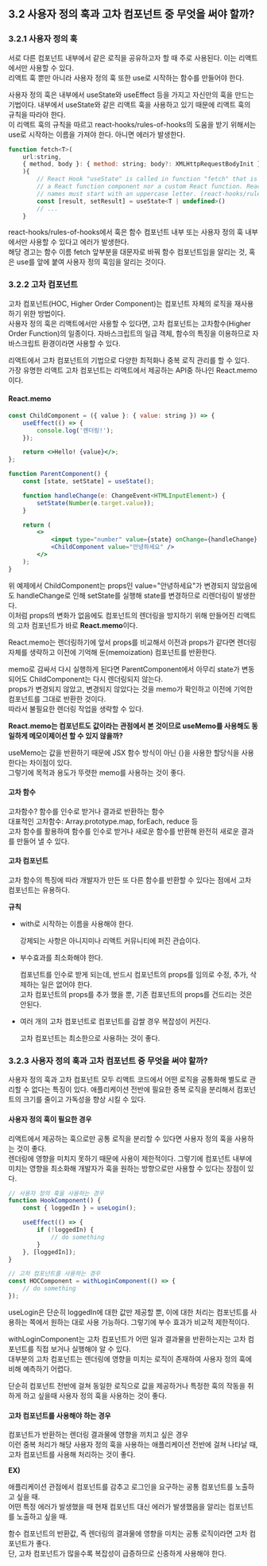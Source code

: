 
## 3.2 사용자 정의 훅과 고차 컴포넌트 중 무엇을 써야 할까?

### 3.2.1 사용자 정의 훅

서로 다른 컴포넌트 내부에서 같은 로직을 공유하고자 할 때 주로 사용된다. 이는 리액트에서만 사용할 수 있다.  
리액트 훅 뿐만 아니라 사용자 정의 훅 또한 use로 시작하는 함수를 만들어야 한다.

사용자 정의 훅은 내부에서 useState와 useEffect 등을 가지고 자신만의 훅을 만드는 기법이다. 내부에서 useState와 같은 리액트 훅을 사용하고 있기 때문에 리액트 훅의 규칙을 따라야 한다.  
이 리액트 훅의 규칙을 따르고 react-hooks/rules-of-hooks의 도움을 받기 위해서는 use로 시작하는 이름을 가져야 한다. 아니면 에러가 발생한다.

```jsx
function fetch<T>(
	url:string,
	{ method, body }: { method: string; body?: XMLHttpRequestBodyInit },
	){
		// React Hook "useState" is called in function "fetch" that is neither
		// a React function component nor a custom React function. React component
		// names must start with an uppercase letter. (react-hooks/rules-of-hooks)
		const [result, setResult] = useState<T | undefined>()
		// ...
	}
```

react-hooks/rules-of-hooks에서 훅은 함수 컴포넌트 내부 또는 사용자 정의 훅 내부에서만 사용할 수 있다고 에러가 발생한다.  
해당 경고는 함수 이름 fetch 앞부분을 대문자로 바꿔 함수 컴포넌트임을 알리는 것, 혹은 use를 앞에 붙여 사용자 정의 훅임을 알리는 것이다.

### 3.2.2 고차 컴포넌트

고차 컴포넌트(HOC, Higher Order Component)는 컴포넌트 자체의 로직을 재사용하기 위한 방법이다.  
사용자 정의 훅은 리액트에서만 사용할 수 있다면, 고차 컴포넌트는 고차함수(Higher Order Function)의 일종이다. 자바스크립트의 일급 객체, 함수의 특징을 이용하므로 자바스크립트 환경이라면 사용할 수 있다.

리액트에서 고차 컴포넌트의 기법으로 다양한 최적화나 중복 로직 관리를 할 수 있다.  
가장 유명한 리액트 고차 컴포넌트는 리액트에서 제공하는 API중 하나인 React.memo이다.

#### React.memo

```jsx
const ChildComponent = ({ value }: { value: string }) => {
	useEffect(() => {
		console.log('렌더링!');
	});

	return <>Hello! {value}</>;
};

function ParentComponent() {
	const [state, setState] = useState();

	function handleChange(e: ChangeEvent<HTMLInputElement>) {
		setState(Number(e.target.value));
	}

	return (
		<>
			<input type="number" value={state} onChange={handleChange} />
			<ChildComponent value="안녕하세요" />
		</>
	);
}
```

위 예제에서 ChildComponent는 props인 value="안녕하세요"가 변경되지 않았음에도 handleChange로 인해 setState를 실행해 state를 변경하므로 리렌더링이 발생한다.  
이처럼 props의 변화가 없음에도 컴포넌트의 렌더링을 방지하기 위해 만들어진 리액트의 고차 컴포넌트가 바로 **React.memo**이다.

React.memo는 렌더링하기에 앞서 props를 비교해서 이전과 props가 같다면 렌더링 자체를 생략하고 이전에 기억해 둔(memoization) 컴포넌트를 반환한다.

memo로 감싸서 다시 실행하게 된다면 ParentComponent에서 아무리 state가 변동되어도 ChildComponent는 다시 렌더링되지 않는다.  
props가 변경되지 않았고, 변경되지 않았다는 것을 memo가 확인하고 이전에 기억한 컴포넌트를 그대로 반환한 것이다.  
따라서 불필요한 렌더링 작업을 생략할 수 있다.

**React.memo는 컴포넌트도 값이라는 관점에서 본 것이므로 useMemo를 사용해도 동일하게 메모이제이션 할 수 있지 않을까?**

useMemo는 값을 반환하기 때문에 JSX 함수 방식이 아닌 {}을 사용한 할당식을 사용한다는 차이점이 있다.  
그렇기에 목적과 용도가 뚜렷한 memo를 사용하는 것이 좋다.

#### 고차 함수

고차함수? 함수를 인수로 받거나 결과로 반환하는 함수  
대표적인 고차함수: Array.prototype.map, forEach, reduce 등  
고차 함수를 활용하여 함수를 인수로 받거나 새로운 함수를 반환해 완전히 새로운 결과를 만들어 낼 수 있다.

#### 고차 컴포넌트

고차 함수의 특징에 따라 개발자가 만든 또 다른 함수를 반환할 수 있다는 점에서 고차 컴포넌트는 유용하다.

**규칙**

- with로 시작하는 이름을 사용해야 한다.

  강제되는 사항은 아니지미나 리액트 커뮤니티에 퍼진 관습이다.

- 부수효과를 최소화해야 한다.

  컴포넌트를 인수로 받게 되는데, 반드시 컴포넌트의 props를 임의로 수정, 추가, 삭제하는 일은 없어야 한다.  
  고차 컴포넌트의 props를 추가 했을 뿐, 기존 컴포넌트의 props를 건드리는 것은 안된다.

- 여러 개의 고차 컴포넌트로 컴포넌트를 감쌀 경우 복잡성이 커진다.

  고차 컴포넌트는 최소한으로 사용하는 것이 좋다.

### 3.2.3 사용자 정의 훅과 고차 컴포넌트 중 무엇을 써야 할까?

사용자 정의 훅과 고차 컴포넌트 모두 리액트 코드에서 어떤 로직을 공통화해 별도로 관리할 수 없다는 특징이 있다. 애플리케이션 전반에 필요한 중복 로직을 분리해서 컴포넌트의 크기를 줄이고 가독성을 향상 시킬 수 있다.

#### 사용자 정의 훅이 필요한 경우

리액트에서 제공하는 훅으로만 공통 로직을 분리할 수 있다면 사용자 정의 훅을 사용하는 것이 좋다.  
렌더링에 영향을 미치지 못하기 때문에 사용이 제한적이다. 그렇기에 컴포넌트 내부에 미치는 영향을 최소화해 개발자가 훅을 원하는 방향으로만 사용할 수 있다는 장점이 있다.

```jsx
// 사용자 정의 훅을 사용하는 경우
function HookComponent() {
	const { loggedIn } = useLogin();

	useEffect(() => {
		if (!loggedIn) {
			// do something
		}
	}, [loggedIn]);
}

// 고차 컴포넌트를 사용하는 경우
const HOCComponent = withLoginComponent(() => {
	// do something
});
```

useLogin은 단순히 loggedIn에 대한 값만 제공할 뿐, 이에 대한 처리는 컴포넌트를 사용하는 쪽에서 원하는 대로 사용 가능하다. 그렇기에 부수 효과가 비교적 제한적이다.

withLoginComponent는 고차 컴포넌트가 어떤 일과 결과물을 반환하는지는 고차 컴포넌트를 직접 보거나 실행해야 알 수 있다.  
대부분의 고차 컴포넌트는 렌더링에 영향을 미치는 로직이 존재하여 사용자 정의 훅에 비해 예측하기 어렵다.

단순히 컴포넌트 전반에 걸쳐 동일한 로직으로 값을 제공하거나 특정한 훅의 작동을 취하게 하고 싶을때 사용자 정의 훅을 사용하는 것이 좋다.

#### 고차 컴포넌트를 사용해야 하는 경우

컴포넌트가 반환하는 렌더링 결과물에 영향을 끼치고 싶은 경우  
이런 중복 처리가 해당 사용자 정의 훅을 사용하는 애플리케이션 전반에 걸쳐 나타날 때, 고차 컴포넌트를 사용해 처리하는 것이 좋다.

**EX)**

애플리케이션 관점에서 컴포넌트를 감추고 로그인을 요구하는 공통 컴포넌트를 노출하고 싶을 때.  
어떤 특정 에러가 발생했을 때 현재 컴포넌트 대신 에러가 발생했음을 알리는 컴포넌트를 노출하고 싶을 때.

함수 컴포넌트의 반환값, 즉 렌더링의 결과물에 영향을 미치는 공통 로직이라면 고차 컴포넌트가 좋다.  
단, 고차 컴포넌트가 많을수록 복잡성이 급증하므로 신중하게 사용해야 한다.
